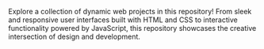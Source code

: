 Explore a collection of dynamic web projects in this repository! From sleek and responsive user interfaces built with HTML and CSS to interactive functionality powered by JavaScript, this repository showcases the creative intersection of design and development. 

